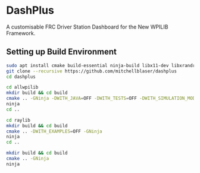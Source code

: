 # DashPlus

A customisable FRC Driver Station Dashboard for the New WPILIB Framework.

## Setting up Build Environment

```bash
sudo apt install cmake build-essential ninja-build libx11-dev libxrandr-dev libxinerama-dev libxcursor-dev libxi-dev libopencv-dev freeglut3-dev
git clone --recursive https://github.com/mitchellblaser/dashplus
cd dashplus

cd allwpilib
mkdir build && cd build
cmake .. -GNinja -DWITH_JAVA=OFF -DWITH_TESTS=OFF -DWITH_SIMULATION_MODULES=OFF -DWITH_CSCORE=OFF -DWITH_GUI=OFF
ninja
cd ..

cd raylib
mkdir build && cd build
cmake .. -DWITH_EXAMPLES=OFF -GNinja
ninja
cd ..

mkdir build && cd build
cmake .. -GNinja
ninja
```
